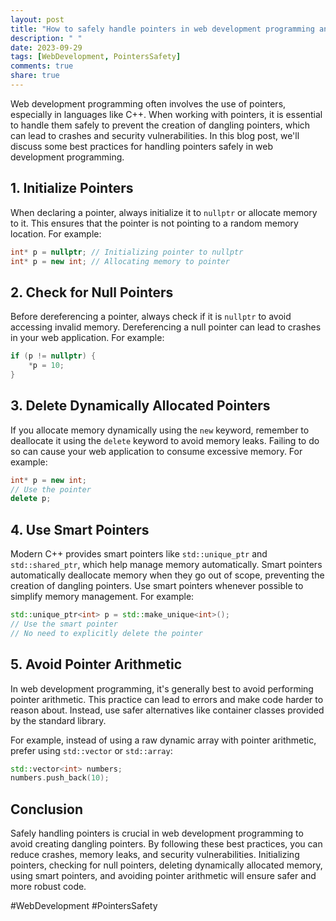 ```yaml
---
layout: post
title: "How to safely handle pointers in web development programming and avoid creating dangling pointers in C++"
description: " "
date: 2023-09-29
tags: [WebDevelopment, PointersSafety]
comments: true
share: true
---
```


Web development programming often involves the use of pointers, especially in languages like C++. When working with pointers, it is essential to handle them safely to prevent the creation of dangling pointers, which can lead to crashes and security vulnerabilities. In this blog post, we'll discuss some best practices for handling pointers safely in web development programming.

## 1. Initialize Pointers

When declaring a pointer, always initialize it to `nullptr` or allocate memory to it. This ensures that the pointer is not pointing to a random memory location. For example:

```cpp
int* p = nullptr; // Initializing pointer to nullptr
int* p = new int; // Allocating memory to pointer
```

## 2. Check for Null Pointers

Before dereferencing a pointer, always check if it is `nullptr` to avoid accessing invalid memory. Dereferencing a null pointer can lead to crashes in your web application. For example:

```cpp
if (p != nullptr) {
    *p = 10;
}
```

## 3. Delete Dynamically Allocated Pointers

If you allocate memory dynamically using the `new` keyword, remember to deallocate it using the `delete` keyword to avoid memory leaks. Failing to do so can cause your web application to consume excessive memory. For example:

```cpp
int* p = new int;
// Use the pointer
delete p;
```

## 4. Use Smart Pointers

Modern C++ provides smart pointers like `std::unique_ptr` and `std::shared_ptr`, which help manage memory automatically. Smart pointers automatically deallocate memory when they go out of scope, preventing the creation of dangling pointers. Use smart pointers whenever possible to simplify memory management. For example:

```cpp
std::unique_ptr<int> p = std::make_unique<int>();
// Use the smart pointer
// No need to explicitly delete the pointer
```

## 5. Avoid Pointer Arithmetic

In web development programming, it's generally best to avoid performing pointer arithmetic. This practice can lead to errors and make code harder to reason about. Instead, use safer alternatives like container classes provided by the standard library. 

For example, instead of using a raw dynamic array with pointer arithmetic, prefer using `std::vector` or `std::array`:
```cpp
std::vector<int> numbers;
numbers.push_back(10);
```

## Conclusion

Safely handling pointers is crucial in web development programming to avoid creating dangling pointers. By following these best practices, you can reduce crashes, memory leaks, and security vulnerabilities. Initializing pointers, checking for null pointers, deleting dynamically allocated memory, using smart pointers, and avoiding pointer arithmetic will ensure safer and more robust code.

#WebDevelopment #PointersSafety